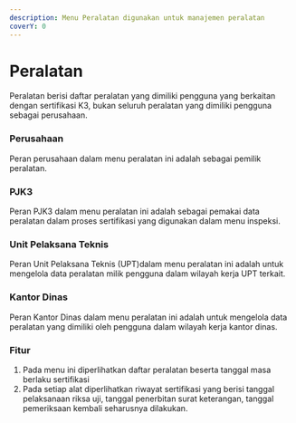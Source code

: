```yaml
---
description: Menu Peralatan digunakan untuk manajemen peralatan
coverY: 0
---
```


# Peralatan

Peralatan berisi daftar peralatan yang dimiliki pengguna yang berkaitan dengan sertifikasi K3, bukan seluruh peralatan yang dimiliki pengguna sebagai perusahaan.

### Perusahaan

Peran perusahaan dalam menu peralatan ini adalah sebagai pemilik peralatan.

### PJK3

Peran PJK3 dalam menu peralatan ini adalah sebagai pemakai data peralatan dalam proses sertifikasi yang digunakan dalam menu inspeksi.

### Unit Pelaksana Teknis

Peran Unit Pelaksana Teknis (UPT)dalam menu peralatan ini adalah untuk mengelola data peralatan milik pengguna dalam wilayah kerja UPT terkait.

### Kantor Dinas

Peran Kantor Dinas dalam menu peralatan ini adalah untuk mengelola data peralatan yang dimiliki oleh pengguna dalam wilayah kerja kantor dinas.

### Fitur

1. Pada menu ini diperlihatkan daftar peralatan beserta tanggal masa berlaku sertifikasi
2. Pada setiap alat diperlihatkan riwayat sertifikasi yang berisi tanggal pelaksanaan riksa uji, tanggal penerbitan surat keterangan, tanggal pemeriksaan kembali seharusnya dilakukan.
